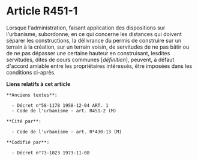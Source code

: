 # Article R451-1

Lorsque l'administration, faisant application des dispositions sur l'urbanisme, subordonne, en ce qui concerne les distances
qui doivent séparer les constructions, la délivrance du permis de construire sur un terrain à la création, sur un terrain
voisin, de servitudes de ne pas bâtir ou de ne pas dépasser une certaine hauteur en construisant, lesdites servitudes, dites
de cours communes [*définition*], peuvent, à défaut d'accord amiable entre les propriétaires intéressés, être imposées dans
les conditions ci-après.

**Liens relatifs à cet article**

	**Anciens textes**:

	  - Décret n°58-1178 1958-12-04 ART. 1
	  - Code de l'urbanisme - art. R451-2 (M)

	**Cité par**:

	  - Code de l'urbanisme - art. R*430-13 (M)

	**Codifié par**:

	  - Décret n°73-1023 1973-11-08

